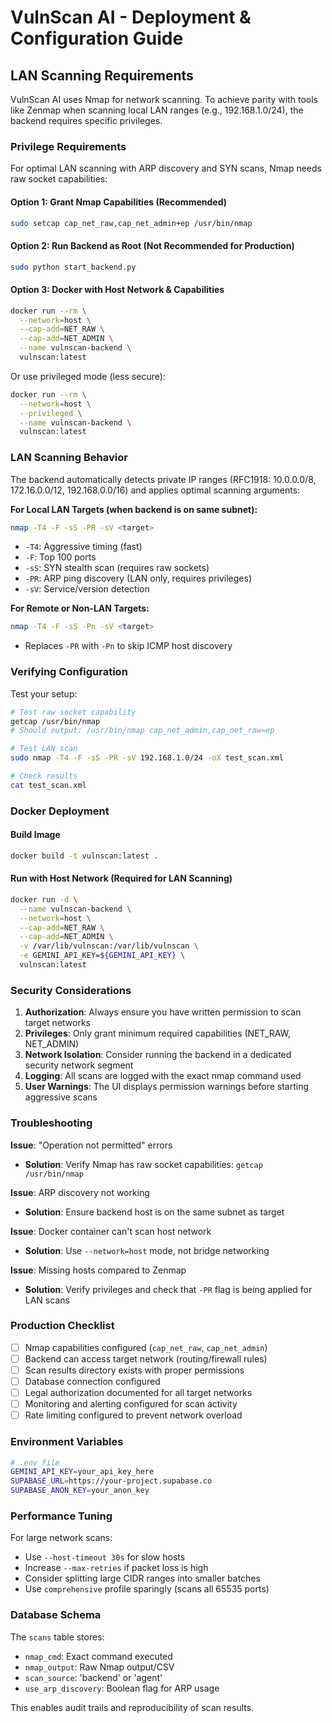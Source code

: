 # VulnScan AI - Deployment & Configuration Guide

## LAN Scanning Requirements

VulnScan AI uses Nmap for network scanning. To achieve parity with tools like Zenmap when scanning local LAN ranges (e.g., 192.168.1.0/24), the backend requires specific privileges.

### Privilege Requirements

For optimal LAN scanning with ARP discovery and SYN scans, Nmap needs raw socket capabilities:

#### Option 1: Grant Nmap Capabilities (Recommended)
```bash
sudo setcap cap_net_raw,cap_net_admin+ep /usr/bin/nmap
```

#### Option 2: Run Backend as Root (Not Recommended for Production)
```bash
sudo python start_backend.py
```

#### Option 3: Docker with Host Network & Capabilities
```bash
docker run --rm \
  --network=host \
  --cap-add=NET_RAW \
  --cap-add=NET_ADMIN \
  --name vulnscan-backend \
  vulnscan:latest
```

Or use privileged mode (less secure):
```bash
docker run --rm \
  --network=host \
  --privileged \
  --name vulnscan-backend \
  vulnscan:latest
```

### LAN Scanning Behavior

The backend automatically detects private IP ranges (RFC1918: 10.0.0.0/8, 172.16.0.0/12, 192.168.0.0/16) and applies optimal scanning arguments:

**For Local LAN Targets (when backend is on same subnet):**
```bash
nmap -T4 -F -sS -PR -sV <target>
```
- `-T4`: Aggressive timing (fast)
- `-F`: Top 100 ports
- `-sS`: SYN stealth scan (requires raw sockets)
- `-PR`: ARP ping discovery (LAN only, requires privileges)
- `-sV`: Service/version detection

**For Remote or Non-LAN Targets:**
```bash
nmap -T4 -F -sS -Pn -sV <target>
```
- Replaces `-PR` with `-Pn` to skip ICMP host discovery

### Verifying Configuration

Test your setup:
```bash
# Test raw socket capability
getcap /usr/bin/nmap
# Should output: /usr/bin/nmap cap_net_admin,cap_net_raw=ep

# Test LAN scan
sudo nmap -T4 -F -sS -PR -sV 192.168.1.0/24 -oX test_scan.xml

# Check results
cat test_scan.xml
```

### Docker Deployment

#### Build Image
```bash
docker build -t vulnscan:latest .
```

#### Run with Host Network (Required for LAN Scanning)
```bash
docker run -d \
  --name vulnscan-backend \
  --network=host \
  --cap-add=NET_RAW \
  --cap-add=NET_ADMIN \
  -v /var/lib/vulnscan:/var/lib/vulnscan \
  -e GEMINI_API_KEY=${GEMINI_API_KEY} \
  vulnscan:latest
```

### Security Considerations

1. **Authorization**: Always ensure you have written permission to scan target networks
2. **Privileges**: Only grant minimum required capabilities (NET_RAW, NET_ADMIN)
3. **Network Isolation**: Consider running the backend in a dedicated security network segment
4. **Logging**: All scans are logged with the exact nmap command used
5. **User Warnings**: The UI displays permission warnings before starting aggressive scans

### Troubleshooting

**Issue**: "Operation not permitted" errors
- **Solution**: Verify Nmap has raw socket capabilities: `getcap /usr/bin/nmap`

**Issue**: ARP discovery not working
- **Solution**: Ensure backend host is on the same subnet as target

**Issue**: Docker container can't scan host network
- **Solution**: Use `--network=host` mode, not bridge networking

**Issue**: Missing hosts compared to Zenmap
- **Solution**: Verify privileges and check that `-PR` flag is being applied for LAN scans

### Production Checklist

- [ ] Nmap capabilities configured (`cap_net_raw`, `cap_net_admin`)
- [ ] Backend can access target network (routing/firewall rules)
- [ ] Scan results directory exists with proper permissions
- [ ] Database connection configured
- [ ] Legal authorization documented for all target networks
- [ ] Monitoring and alerting configured for scan activity
- [ ] Rate limiting configured to prevent network overload

### Environment Variables

```bash
# .env file
GEMINI_API_KEY=your_api_key_here
SUPABASE_URL=https://your-project.supabase.co
SUPABASE_ANON_KEY=your_anon_key
```

### Performance Tuning

For large network scans:
- Use `--host-timeout 30s` for slow hosts
- Increase `--max-retries` if packet loss is high
- Consider splitting large CIDR ranges into smaller batches
- Use `comprehensive` profile sparingly (scans all 65535 ports)

### Database Schema

The `scans` table stores:
- `nmap_cmd`: Exact command executed
- `nmap_output`: Raw Nmap output/CSV
- `scan_source`: 'backend' or 'agent'
- `use_arp_discovery`: Boolean flag for ARP usage

This enables audit trails and reproducibility of scan results.
